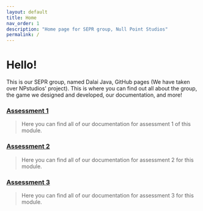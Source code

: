 ```yaml
---
layout: default
title: Home
nav_order: 1
description: "Home page for SEPR group, Null Point Studios"
permalink: /
---
```

# Hello! 
This is our SEPR group, named Dalai Java, GitHub pages (We have taken over NPstudios' project). This is where you can find out all about the group, the game we designed and developed, our documentation, and more!

### [Assessment 1](https://npstudios.github.io/assessments/#assessment-1)
> Here you can find all of our documentation for assessment 1 of this module. 


### [Assessment 2](https://npstudios.github.io/assessments/#assessment-2)
> Here you can find all of our documentation for assessment 2 for this module. 

### [Assessment 3](https://npstudios.github.io/assessments/#assessment-3)
> Here you can find all of our documentation for assessment 3 for this module. 

